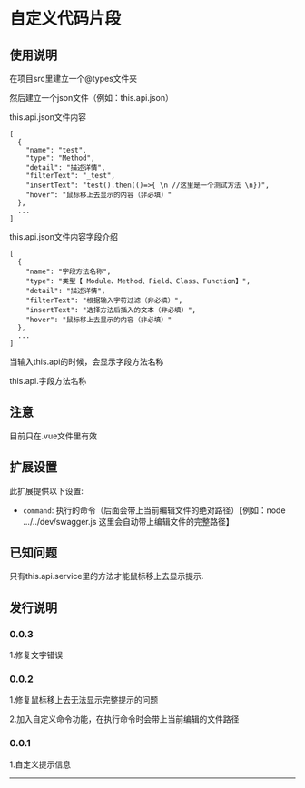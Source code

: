 # 自定义代码片段



## 使用说明

在项目src里建立一个@types文件夹

然后建立一个json文件（例如：this.api.json）

this.api.json文件内容
```
[
  {
    "name": "test",
    "type": "Method",
    "detail": "描述详情",
    "filterText": "_test",
    "insertText": "test().then(()=>{ \n //这里是一个测试方法 \n})",
    "hover": "鼠标移上去显示的内容（非必填）"
  },
  ...
]
```

this.api.json文件内容字段介绍
```
[
  {
    "name": "字段方法名称",
    "type": "类型【 Module、Method、Field、Class、Function】",
    "detail": "描述详情",
    "filterText": "根据输入字符过滤（非必填）",
    "insertText": "选择方法后插入的文本（非必填）",
    "hover": "鼠标移上去显示的内容（非必填）"
  },
  ...
]
```


当输入this.api的时候，会显示字段方法名称

this.api.字段方法名称

## 注意

目前只在.vue文件里有效

## 扩展设置

此扩展提供以下设置:

* `command`: 执行的命令（后面会带上当前编辑文件的绝对路径）【例如：node .../../dev/swagger.js 这里会自动带上编辑文件的完整路径】

## 已知问题

只有this.api.service里的方法才能鼠标移上去显示提示.

## 发行说明

### 0.0.3

1.修复文字错误

### 0.0.2

1.修复鼠标移上去无法显示完整提示的问题

2.加入自定义命令功能，在执行命令时会带上当前编辑的文件路径

### 0.0.1

1.自定义提示信息

-----------------------------------------------------------------------------------------------------------
